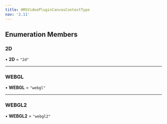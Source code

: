 ```yaml
---
title: HMSVideoPluginCanvasContextType
nav: '2.11'
---
```


## Enumeration Members

### 2D

• **2D** = `"2d"`

---

### WEBGL

• **WEBGL** = `"webgl"`

---

### WEBGL2

• **WEBGL2** = `"webgl2"`
